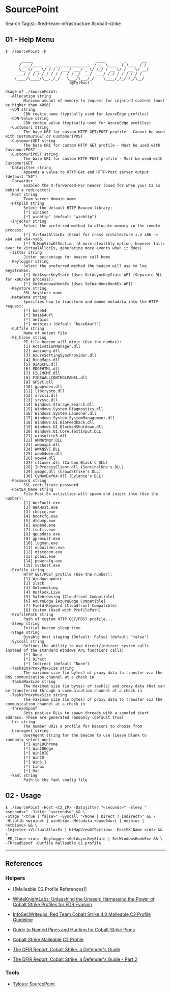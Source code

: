 # SourcePoint

Search Tag(s): #red-team-infrastructure #cobalt-strike

## 01 - Help Menu

```
$ ./SourcePoint -h

	   _____                            ____        _       __ 
	  / ___/____  __  _______________  / __ \____  (_)___  / /_
	  \__ \/ __ \/ / / / ___/ ___/ _ \/ /_/ / __ \/ / __ \/ __/
	 ___/ / /_/ / /_/ / /  / /__/  __/ ____/ /_/ / / / / / /_  
	/____/\____/\__,_/_/   \___/\___/_/    \____/_/_/ /_/\__/  
  							(@Tyl0us)
															 
Usage of ./SourcePoint:
  -Allocation string
    	Minimum amount of memory to request for injected content (must be higher than 4096)
  -CDN string
    	CDN cookie name (typically used for AzureEdge profiles)
  -CDN-Value string
    	CDN cookie value (typically used for AzureEdge profiles)
  -Customuri string
    	The base URI for custom HTTP GET/POST profile - Cannot be used with CustomuriGET or CustomuriPOST
  -CustomuriGET string
    	The base URI for custom HTTP GET profile - Must be used with CustomuriPOST
  -CustomuriPOST string
    	The base URI for custom HTTP POST profile - Must be used with CustomuriGET
  -Datajitter string
    	Appends a value to HTTP-Get and HTTP-Post server output (default "50")
  -Forwarder
    	Enabled the X-forwarded-For header (Good for when your C2 is behind a redirector)
  -Host string
    	Team server domain name
  -Httplib string
    	Select the default HTTP Beacon library:
    	[*] wininet
    	[*] winhttp' (default "winhttp")
  -Injector string
    	Select the preferred method to allocate memory in the remote process:
    	[*] VirtualAllocEx (Great for cross architecture i.e x86 -> x64 and x64->x86)
    	[*] NtMapViewOfSection (A more stealthly option, however fails over to VirtualAllocEx, generating more events when it does)
  -Jitter string
    	Jitter percentage for beacon call home
  -Keylogger string
    	Select the preferred method the beacon will use to log keystrokes: 
    	[*] GetAsyncKeyState (Uses GetAsyncKeyState API (Separate DLL for x86/x64 process))
    	[*] SetWindowsHookEx (Uses SetWindowsHookEx API)
  -Keystore string
    	SSL keystore name
  -Metadata string
    	Specifies how to transform and embed metadata into the HTTP request:
    	[*] base64
    	[*] base64url
    	[*] netbios
    	[*] netbiosu (default "base64url")
  -Outfile string
    	Name of output file
  -PE_Clone string
    	PE file beacon will mimic (Use the number):
    	[1] ActivationManager.dll
    	[2] audioeng.dll
    	[3] AzureSettingSyncProvider.dll
    	[4] BingMaps.dll
    	[5] DIAGCPL.dll
    	[6] EDGEHTML.dll
    	[7] FILEMGMT.dll
    	[8] FIREWALLCONTROLPANEL.dll
    	[9] GPSVC.dll
    	[10] gpupvdev.dll
    	[11] libcrypto.dll
    	[12] srvcli.dll
    	[13] srvsvc.dll
    	[14] Windows.Storage.Search.dll
    	[15] Windows.System.Diagnostics.dll
    	[16] Windows.System.Launcher.dll
    	[17] Windows.System.SystemManagement.dll
    	[18] Windows.UI.BioFeedback.dll
    	[19] Windows.UI.BlockedShutdown.dll
    	[20] Windows.UI.Core.TextInput.DLL
    	[21] winsqlite3.dll
    	[22] WMNetMgr.DLL
    	[23] wwanapi.dll
    	[24] WWANSVC.DLL
    	[25] wow64win.dll
    	[26] wow64.dll
    	[27] ctiuser.dll (Carbon Black's DLL)
    	[28] InProcessClient.dll (SentinelOne's DLL)
    	[29] umppc.dll (CrowdStrike's DLL)
    	[30] CyMemDef64.dll (Cylance's DLL)
  -Password string
    	SSL certificate password
  -PostEX_Name string
    	File Post-Ex activities will spawn and inject into (Use the number):
    	[1] WerFault.exe
    	[2] WWAHost.exe
    	[3] choice.exe
    	[4] bootcfg.exe
    	[5] dtdump.exe
    	[6] expand.exe
    	[7] fsutil.exe
    	[8] gpupdate.exe
    	[9] gpresult.exe
    	[10] logman.exe
    	[11] mcbuilder.exe
    	[12] mtstocom.exe
    	[13] pcaui.exe
    	[14] powercfg.exe
    	[15] svchost.exe
  -Profile string
    	HTTP GET/POST profile (Use the number):
    	[1] Windowsupdate
    	[2] Slack
    	[3] Gotomeeting
    	[4] Outlook.Live
    	[5] Safebrowsing [Cloudfront Compatible]
    	[6] AzureEdge [AzureEdge Compatible]
    	[7] Field-Keyword [Cloudfront Compatible]
    	[8] Custom (Used with ProfilePath)
  -ProfilePath string
    	Path of custom HTTP GET/POST profile...
  -Sleep string
    	Initial beacon sleep time
  -Stage string
    	Disable host staging (Default: False) (default "false")
  -Syscall string
    	Defines the ability to use direct/indirect system calls instead of the standard Windows API functions calls:
    	[*] None
    	[*] Direct
    	[*] Indirect (default "None")
  -TasksDnsProxyMaxSize string
    	The maximum size (in bytes) of proxy data to transfer via the DNS communication channel at a check in
  -TasksMaxSize string
    	The maximum size (in bytes) of task(s) and proxy data that can be transferred through a communication channel at a check in
  -TasksProxyMaxSize string
    	The maximum size (in bytes) of proxy data to transfer via the communication channel at a check in
  -ThreadSpoof
    	Sets post-ex DLLs to spawn threads with a spoofed start address. These are generated randomly (default true)
  -Uri string
    	The number URIs a profile for beacons to choose from
  -Useragent string
    	UserAgent string for the beacon to use (Leave blank to randomly select one):
    	[*] Win10Chrome
    	[*] Win10Edge
    	[*] Win10IE
    	[*] Win10
    	[*] Win6.3
    	[*] Linux
    	[*] Mac
  -Yaml string
    	Path to the Yaml config file
```

## 02 - Usage

```
$ ./SourcePoint -Host <C2_IP> -Datajitter "<seconds>" -Sleep "<seconds>" -Jitter "<seconds>" && \
-Stage "<true | false>" -Syscall "<None | Direct | Indirect>" && \
-Httplib <wininet | winhttp> -Metadata <base64url | netbios | netbiosu> && \
-Injector <VirtualAllocEx | NtMapViewOfSection> -PostEX_Name <int> && \
-PE_Clone <int> -Keylogger <GetAsyncKeyState | SetWindowsHookEx> && \
-ThreadSpoof -Outfile malleable_c2.profile
```

---
## References

### Helpers

- [[Malleable C2 Profile References]]

- [WhiteKnightLabs: Unleashing the Unseen: Harnessing the Power of Cobalt Strike Profiles for EDR Evasion](https://whiteknightlabs.com/2023/05/23/unleashing-the-unseen-harnessing-the-power-of-cobalt-strike-profiles-for-edr-evasion/)

- [InfoSecWriteups: Red Team Cobalt Strike 4.0 Malleable C2 Profile Guideline](https://infosecwriteups.com/red-team-cobalt-strike-4-0-malleable-c2-profile-guideline-eb3eeb219a7c)

- [Guide to Named Pipes and Hunting for Cobalt Strike Pipes](https://svch0st.medium.com/guide-to-named-pipes-and-hunting-for-cobalt-strike-pipes-dc46b2c5f575)

- [Cobalt Strike Malleable C2 Profile](https://unit42.paloaltonetworks.com/cobalt-strike-malleable-c2-profile/)

- [The DFIR Report: Cobalt Strike, a Defender's Guide](https://thedfirreport.com/2021/08/29/cobalt-strike-a-defenders-guide/)

- [The DFIR Report: Cobalt Strike, a Defender's Guide - Part 2](https://thedfirreport.com/2022/01/24/cobalt-strike-a-defenders-guide-part-2/)

### Tools

- [Tylous: SourcePoint](https://github.com/Tylous/SourcePoint)